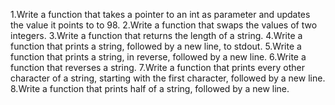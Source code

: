 1.Write a function that takes a pointer to an int as parameter and updates the value it points to to 98.
2.Write a function that swaps the values of two integers.
3.Write a function that returns the length of a string.
4.Write a function that prints a string, followed by a new line, to stdout.
5.Write a function that prints a string, in reverse, followed by a new line.
6.Write a function that reverses a string.
7.Write a function that prints every other character of a string, starting with the first character, followed by a new line.
8.Write a function that prints half of a string, followed by a new line.

